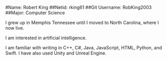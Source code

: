 #Name: Robert King
##Netid: rking61
##Git Username: RobKing2003
##Major: Computer Science

I grew up in Memphis Tennessee until I moved to North Carolina, where I now live.

I am interested in artificial intelligence.



I am familiar with writing in C++, C#, Java, JavaScript, HTML, Python, and Swift.
I have also used Unity and Unreal Engine.
